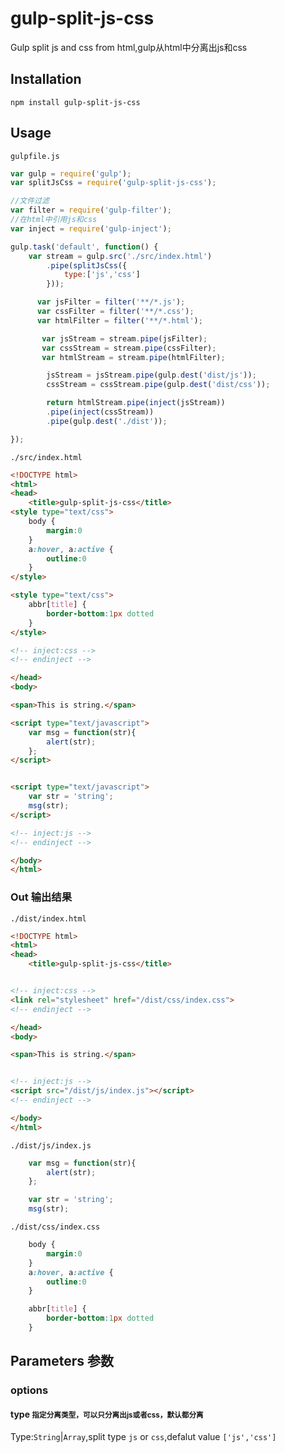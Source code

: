 # gulp-split-js-css
Gulp split js and css from html,gulp从html中分离出js和css
## Installation
```shell
npm install gulp-split-js-css
```
## Usage
`gulpfile.js`

```javascript
var gulp = require('gulp');
var splitJsCss = require('gulp-split-js-css');

//文件过滤
var filter = require('gulp-filter');
//在html中引用js和css
var inject = require('gulp-inject');

gulp.task('default', function() {
    var stream = gulp.src('./src/index.html')
        .pipe(splitJsCss({
        	type:['js','css']
        }));

      var jsFilter = filter('**/*.js');
      var cssFilter = filter('**/*.css');
      var htmlFilter = filter('**/*.html');

       var jsStream = stream.pipe(jsFilter);
       var cssStream = stream.pipe(cssFilter);
       var htmlStream = stream.pipe(htmlFilter);

        jsStream = jsStream.pipe(gulp.dest('dist/js'));
        cssStream = cssStream.pipe(gulp.dest('dist/css'));

        return htmlStream.pipe(inject(jsStream))
        .pipe(inject(cssStream))
        .pipe(gulp.dest('./dist'));

});
```

`./src/index.html`

```html
<!DOCTYPE html>
<html>
<head>
	<title>gulp-split-js-css</title>
<style type="text/css">
	body {
	    margin:0
	}
	a:hover, a:active {
	    outline:0
	}
</style>

<style type="text/css">
	abbr[title] {
	    border-bottom:1px dotted
	}
</style>

<!-- inject:css -->
<!-- endinject -->

</head>
<body>

<span>This is string.</span>

<script type="text/javascript">
	var msg = function(str){
		alert(str);
	};
</script>


<script type="text/javascript">
	var str = 'string';
	msg(str);
</script>

<!-- inject:js -->
<!-- endinject -->

</body>
</html>
```
### Out 输出结果

`./dist/index.html`

```html
<!DOCTYPE html>
<html>
<head>
	<title>gulp-split-js-css</title>


<!-- inject:css -->
<link rel="stylesheet" href="/dist/css/index.css">
<!-- endinject -->

</head>
<body>

<span>This is string.</span>


<!-- inject:js -->
<script src="/dist/js/index.js"></script>
<!-- endinject -->

</body>
</html>
```

`./dist/js/index.js`

```javascript
	var msg = function(str){
		alert(str);
	};

	var str = 'string';
	msg(str);
```

`./dist/css/index.css`

```css
	body {
	    margin:0
	}
	a:hover, a:active {
	    outline:0
	}

	abbr[title] {
	    border-bottom:1px dotted
	}
```

## Parameters 参数

### options
#### type <small>指定分离类型，可以只分离出js或者css，默认都分离</small>
Type:`String`|`Array`,split type `js` or `css`,defalut value `['js','css']`

